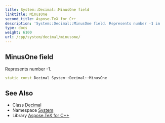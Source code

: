 ```yaml
---
title: System::Decimal::MinusOne field
linktitle: MinusOne
second_title: Aspose.TeX for C++
description: 'System::Decimal::MinusOne field. Represents number -1 in C++.'
type: docs
weight: 6100
url: /cpp/system/decimal/minusone/
---
```

## MinusOne field


Represents number -1.

```cpp
static const Decimal System::Decimal::MinusOne
```

## See Also

* Class [Decimal](../)
* Namespace [System](../../)
* Library [Aspose.TeX for C++](../../../)
